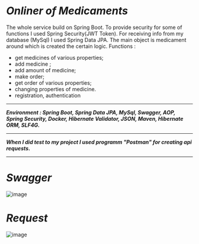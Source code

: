 # ___Onliner of Medicaments___
The whole service build on Spring Boot. To provide security for some of functions I used Spring Security(JWT Token).
For receiving info from my database (MySql) I used Spring Data JPA. The main object is medicament around which is created the certain logic. 
Functions :  
  - get medicines of various properties;
  - add medicine ;
  - add amount of medicine; 
  - make order;
  - get order of various properties;
  - changing properties of medicine.
  - registration, authentication
  ____
  ___Environment : Spring Boot, Spring Data JPA, MySql, Swagger, AOP, Spring Security, Docker, Hibernate Validator, JSON, Maven, Hibernate ORM, SLF4G.___
  ____
  ___When I did test to my project I used programm "Postman" for creating api requests.___
  ____
  
  
  # ___Swagger___
  ![image](https://user-images.githubusercontent.com/87439829/143940436-e7c219de-9055-4a3b-9192-84930407a713.png)
  
  
  # ___Request___
  ![image](https://user-images.githubusercontent.com/87439829/143940609-15f5768c-84f6-4928-95db-fee77d9088ae.png)

  

 


  

